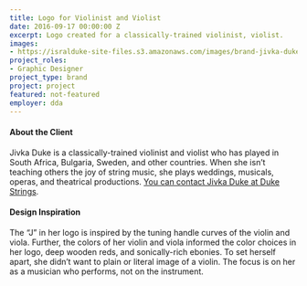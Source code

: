 ```yaml
---
title: Logo for Violinist and Violist
date: 2016-09-17 00:00:00 Z
excerpt: Logo created for a classically-trained violinist, violist.
images:
- https://isralduke-site-files.s3.amazonaws.com/images/brand-jivka-duke-violinist-musician-designed-isral-duke.jpg
project_roles:
- Graphic Designer
project_type: brand
project: project
featured: not-featured
employer: dda
---
```


#### About the Client

Jivka Duke is a classically-trained violinist and violist who has played in South Africa, Bulgaria, Sweden, and other countries. When she isn’t teaching others the joy of string music, she plays weddings, musicals, operas, and theatrical productions. <a href="https://dukestrings.com" title="Duke Strings" target="_blank">You can contact Jivka Duke at Duke Strings</a>. 

#### Design Inspiration

The “J” in her logo is inspired by the tuning handle curves of the violin and viola. Further, the colors of her violin and viola informed the color choices in her logo, deep wooden reds, and sonically-rich ebonies. To set herself apart, she didn’t want to plain or literal image of a violin. The focus is on her as a musician who performs, not on the instrument.
